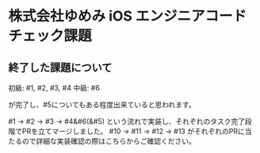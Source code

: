 # 株式会社ゆめみ iOS エンジニアコードチェック課題

## 終了した課題について
初級: #1, #2, #3, #4
中級: #6

が完了し、#5についてもある程度出来ていると思われます。

#1 -> #2 -> #3 -> #4&#6(&#5) という流れで実装し、それぞれのタスク完了段階でPRを立てマージしました。
#10 -> #11 -> #12 -> #13 がそれぞれのPRに当たるので詳細な実装確認の際はこちらからご確認ください。


